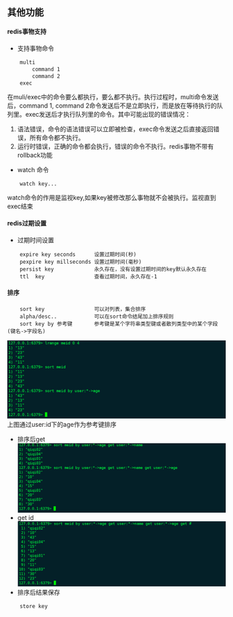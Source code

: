 ## 其他功能

#### redis事物支持

* 支持事物命令
```
    multi
        command 1
        command 2
    exec
```
在muli/exec中的命令要么都执行，要么都不执行。执行过程时，multi命令发送后，command 1, command 2命令发送后不是立即执行，而是放在等待执行的队列里。exec发送后才执行队列里的命令。其中可能出现的错误情况：

1. 语法错误，命令的语法错误可以立即被检查，exec命令发送之后直接返回错误，所有命令都不执行。
2. 运行时错误，正确的命令都会执行，错误的命令不执行。redis事物不带有rollback功能

* watch 命令
```
    watch key...
```
watch命令的作用是监视key,如果key被修改那么事物就不会被执行。监视直到exec结束

#### redis过期设置

* 过期时间设置
```
    expire key seconds      设置过期时间(秒)
    pexpire key millseconds 设置过期时间(毫秒)
    persist key             永久存在，没有设置过期时间的key默认永久存在
    ttl  key                查看过期时间，永久存在-1
```

#### 排序
```
    sort key                可以对列表，集合排序
    alpha/desc..            可以在sort命令结尾加上排序规则
    sort key by 参考键       参考键是某个字符串类型键或者散列类型中的某个字段(键名->字段名)

```
![sortby](img/sortby.png)
上图通过user:id下的age作为参考键排序

* 排序后get 
![sortget](img/sortget.png)
* get id
![getid](img/sortgetid.png)
* 排序后结果保存
```
    store key
```